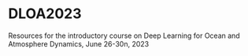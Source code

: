 # DLOA2023
Resources for the introductory course on Deep Learning for Ocean and Atmosphere Dynamics, June 26-30n, 2023


